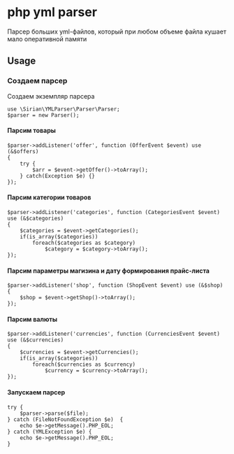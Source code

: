# php yml parser
Парсер больших yml-файлов, который при любом объеме файла кушает мало оперативной памяти

## Usage

### Создаем парсер

Создаем экземпляр парсера 

    use \Sirian\YMLParser\Parser\Parser;
    $parser = new Parser();

#### Парсим товары

    $parser->addListener('offer', function (OfferEvent $event) use (&$offers) 
    {
        try {
        	$arr = $event->getOffer()->toArray();
        } catch(Exception $e) {}
    });
    
#### Парсим категории товаров

    $parser->addListener('categories', function (CategoriesEvent $event) use (&$categories)
    {
        $categories = $event->getCategories();
        if(is_array($categories))
        	foreach($categories as $category)
        		$category = $category->toArray();
    });

#### Парсим параметры магизина и дату формирования прайс-листа

    $parser->addListener('shop', function (ShopEvent $event) use (&$shop)
    {
        $shop = $event->getShop()->toArray();
    });

#### Парсим валюты

    $parser->addListener('currencies', function (CurrenciesEvent $event) use (&$currencies) 
    {
        $currencies = $event->getCurrencies();
        if(is_array($categories))
            foreach($currencies as $currency)
            	$currency = $currency->toArray();
    });


#### Запускаем парсер
    try {
    	$parser->parse($file);
    } catch (FileNotFoundException $e)	{
    	echo $e->getMessage().PHP_EOL;
    } catch (YMLException $e) {
    	echo $e->getMessage().PHP_EOL;
    }
